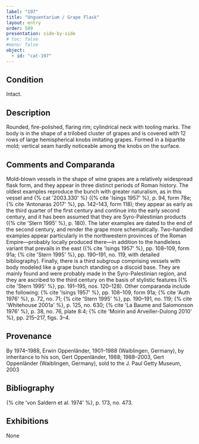 ```yaml
---
label: "197"
title: "Unguentarium / Grape Flask"
layout: entry
order: 589
presentation: side-by-side
# toc: false
#menu: false 
object:
  - id: "cat-197"
---
```


## Condition

Intact.

## Description

Rounded, fire-polished, flaring rim; cylindrical neck with tooling marks. The body is in the shape of a trilobed cluster of grapes and is covered with 12 rows of large hemispherical knobs imitating grapes. Formed in a bipartite mold; vertical seam hardly noticeable among the knobs on the surface.

## Comments and Comparanda

Mold-blown vessels in the shape of wine grapes are a relatively widespread flask form, and they appear in three distinct periods of Roman history. The oldest examples reproduce the bunch with greater naturalism, as in this vessel and {% cat '2003.330' %} ({% cite 'Isings 1957' %}, p. 94, form 78e; {% cite 'Antonaras 2017' %}, pp. 142–143, form 118); they appear as early as the third quarter of the first century and continue into the early second century, and it has been assumed that they are Syro-Palestinian products ({% cite 'Stern 1995' %}, p. 180). The later examples are dated to the end of the second century, and render the grape more schematically. Two-handled examples appear particularly in the northwestern provinces of the Roman Empire—probably locally produced there—in addition to the handleless variant that prevails in the east ({% cite 'Isings 1957' %}, pp. 108–109, form 91a; {% cite 'Stern 1995' %}, pp. 190–191, no. 119, with detailed bibliography). Finally, there is a third subgroup comprising vessels with body modeled like a grape bunch standing on a discoid base. They are mainly found and were probably made in the Syro-Palestinian region, and they are ascribed to the third century on the basis of stylistic features ({% cite 'Stern 1995' %}, pp. 191–195, nos. 120–128). Other comparanda include the following: {% cite 'Isings 1957' %}, pp. 108–109, form 91a; {% cite 'Auth 1976' %}, p. 72, no. 71; {% cite 'Stern 1995' %}, pp. 190–191, no. 119; {% cite 'Whitehouse 2001a' %}, p. 125, no. 630; {% cite 'La Baume and Salomonson 1976' %}, p. 38, no. 76, plate 8:4; {% cite 'Moirin and Arveiller-Dulong 2010' %}, pp. 215–217, figs. 3–4.

## Provenance

By 1974–1988, Erwin Oppenländer, 1901–1988 (Waiblingen, Germany), by inheritance to his son, Gert Oppenländer, 1988; 1988–2003, Gert Oppenländer (Waiblingen, Germany), sold to the J. Paul Getty Museum, 2003

## Bibliography

{% cite 'von Saldern et al. 1974' %}, p. 173, no. 473.

## Exhibitions

None